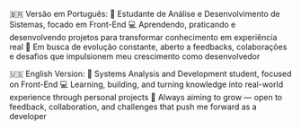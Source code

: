 🇧🇷 Versão em Português:
🎯 Estudante de Análise e Desenvolvimento de Sistemas, focado em Front-End
💻 Aprendendo, praticando e desenvolvendo projetos para transformar conhecimento em experiência real
🚀 Em busca de evolução constante, aberto a feedbacks, colaborações e desafios que impulsionem meu crescimento como desenvolvedor

🇺🇸 English Version:
🎯 Systems Analysis and Development student, focused on Front-End
💻 Learning, building, and turning knowledge into real-world experience through personal projects
🚀 Always aiming to grow — open to feedback, collaboration, and challenges that push me forward as a developer

